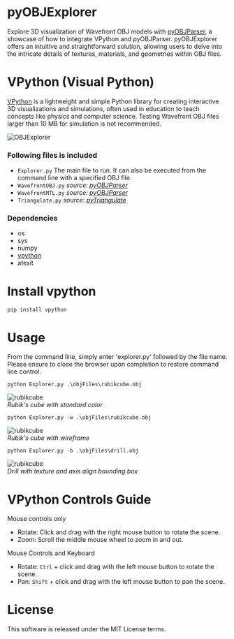 # pyOBJExplorer

Explore 3D visualization of Wavefront OBJ models with [pyOBJParser](https://github.com/StefanJohnsen/pyOBJParser), a showcase of how to integrate VPython and pyOBJParser. pyOBJExplorer offers an intuitive and straightforward solution, allowing users to delve into the intricate details of textures, materials, and geometries within OBJ files.

# VPython (Visual Python)
[VPython](https://en.wikipedia.org/wiki/VPython) is a lightweight and simple Python library for creating interactive 3D visualizations and simulations, often used in education to teach concepts like physics and computer science. Testing Wavefront OBJ files larger than 10 MB for simulation is not recommended.


![OBJExplorer](https://github.com/StefanJohnsen/pyOBJExplorer/blob/main/pictures/explorer.png)

### Following files is included
- `Explorer.py` The main file to run. It can also be executed from the command line with a specified OBJ file.
- `WavefrontOBJ.py` *source: [pyOBJParser](https://github.com/StefanJohnsen/pyOBJParser)*
- `WavefrontMTL.py` *source: [pyOBJParser](https://github.com/StefanJohnsen/pyOBJParser)*
- `Triangulate.py` *source: [pyTriangulate](https://github.com/StefanJohnsen/pyTriangulate)*

### Dependencies
- os
- sys
- numpy
- [vpython](https://pypi.org/project/vpython/)
- atexit
  
# Install vpython
```
pip install vpython
```

# Usage

From the command line, simply enter 'explorer.py' followed by the file name.<br>
Please ensure to close the browser upon completion to restore command line control.

```
python Explorer.py .\objFiles\rubikcube.obj
```
![rubikcube](https://github.com/StefanJohnsen/pyOBJExplorer/blob/main/pictures/rubikcube.png)
<br>*Rubik's cube with standard color*
```
python Explorer.py -w .\objFiles\rubikcube.obj
```
![rubikcube](https://github.com/StefanJohnsen/pyOBJExplorer/blob/main/pictures/rubikcube-wire.png)
<br>*Rubik's cube with wireframe*
```
python Explorer.py -b .\objFiles\drill.obj
```
![rubikcube](https://github.com/StefanJohnsen/pyOBJExplorer/blob/main/pictures/drill-box.png)
<br>*Drill with texture and axis align bounding box*

# VPython Controls Guide

Mouse controls only
- Rotate: Click and drag with the right mouse button to rotate the scene.
- Zoom: Scroll the middle mouse wheel to zoom in and out.
  
Mouse Controls and Keyboard
- Rotate: `Ctrl` + click and drag with the left mouse button to rotate the scene.
- Pan: `Shift` + click and drag with the left mouse button to pan the scene.

# License
This software is released under the MIT License terms.
